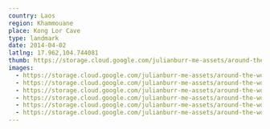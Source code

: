 ```yaml
---
country: Laos
region: Khammouane
place: Kong Lor Cave
type: landmark
date: 2014-04-02
latlng: 17.962,104.744081
thumb: https://storage.cloud.google.com/julianburr-me-assets/around-the-world/laos/kong-lor-cave/IMG_3693--thumb.JPG
images:
  - https://storage.cloud.google.com/julianburr-me-assets/around-the-world/laos/kong-lor-cave/IMG_3671.JPG
  - https://storage.cloud.google.com/julianburr-me-assets/around-the-world/laos/kong-lor-cave/IMG_3693.JPG
  - https://storage.cloud.google.com/julianburr-me-assets/around-the-world/laos/kong-lor-cave/IMG_3666.JPG
  - https://storage.cloud.google.com/julianburr-me-assets/around-the-world/laos/kong-lor-cave/IMG_3636.JPG
  - https://storage.cloud.google.com/julianburr-me-assets/around-the-world/laos/kong-lor-cave/IMG_3637.JPG
  - https://storage.cloud.google.com/julianburr-me-assets/around-the-world/laos/kong-lor-cave/IMG_3640.JPG
---
```

